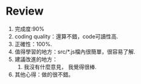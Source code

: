 # Review

1. 完成度:90%
2. coding quality：還算不錯，code可讀性高.
3. 正確性：100%.
4. 值得學習的地方：src/*.js檔內很簡單，很容易了解.
5. 建議改進的地方：
    1. 我沒有什麼意見， 我覺得很棒.
6. 其他心得：做的很不錯。
